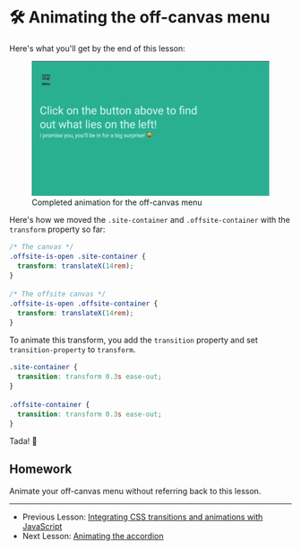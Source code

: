 # 🛠 Animating the off-canvas menu

Here's what you'll get by the end of this lesson:

<figure>
  <img src="../../images/components/off-canvas/02-complete.gif" alt="Completed animation for the off-canvas menu">
  <figcaption>Completed animation for the off-canvas menu</figcaption>
</figure>

Here's how we moved the `.site-container` and `.offsite-container` with the `transform` property so far:

```css
/* The canvas */
.offsite-is-open .site-container {
  transform: translateX(14rem);
}

/* The offsite canvas */
.offsite-is-open .offsite-container {
  transform: translateX(14rem);
}
```

To animate this transform, you add the `transition` property and set `transition-property` to `transform`.

```css
.site-container {
  transition: transform 0.3s ease-out;
}

.offsite-container {
  transition: transform 0.3s ease-out;
}
```

Tada! 🎉

## Homework

Animate your off-canvas menu without referring back to this lesson.

---

- Previous Lesson: [Integrating CSS transitions and animations with JavaScript](04.integrating-transitions-and-animations-with-js.md)
- Next Lesson: [Animating the accordion](06.animating-accordions.md)
